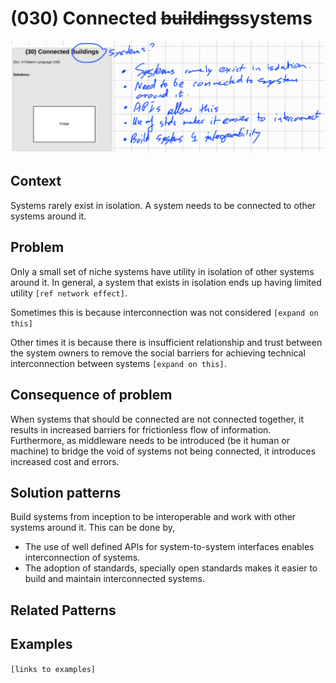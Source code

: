 # (030) Connected ~~buildings~~systems

![](images/image001.png)

## Context

Systems rarely exist in isolation.  A system needs to be connected to other systems around it.

## Problem

Only a small set of niche systems have utility in isolation of other systems around it.  In general, a system that exists in isolation
ends up having limited utility `[ref network effect]`.

Sometimes this is because interconnection was not considered `[expand on this]`

Other times it is because there is insufficient relationship and trust between the system owners to remove the social barriers for achieving technical interconnection between systems `[expand on this]`.

## Consequence of problem

When systems that should be connected are not connected together, it results in increased barriers for frictionless flow of information.  Furthermore, as middleware needs to be introduced (be it human or machine) to bridge the void of systems not being connected, it introduces increased cost and errors.

## Solution patterns

Build systems from inception to be interoperable and work with other systems around it.  This can be done by,

- The use of well defined APIs for system-to-system interfaces enables interconnection of systems.
- The adoption of standards, specially open standards makes it easier to build and maintain interconnected systems.


## Related Patterns


## Examples


`[links to examples]`
